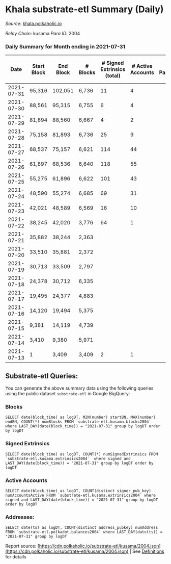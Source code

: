 # Khala substrate-etl Summary (Daily)

_Source_: [khala.polkaholic.io](https://khala.polkaholic.io)

*Relay Chain*: kusama
*Para ID*: 2004



### Daily Summary for Month ending in 2021-07-31


| Date | Start Block | End Block | # Blocks | # Signed Extrinsics (total) | # Active Accounts | # Passive | # New | # Addresses with Balances | # Events | # Transfers | # XCM Transfers In | # XCM Transfers Out |
| ---- | ----------- | --------- | -------- | --------------------------- | ----------------- | --------- | ----- | ------------------------- | -------- | ----------- | ------------------ | ------------------- |
| 2021-07-31 | 95,316 | 102,051 | 6,736  | 11 | 4 |  |  | 3,172 | 13,508 |   |   |   |
| 2021-07-30 | 88,561 | 95,315 | 6,755  | 6 | 4 |  |  |  | 13,530 |   |   |   |
| 2021-07-29 | 81,894 | 88,560 | 6,667  | 4 | 2 |  |  |  | 13,349 |   |   |   |
| 2021-07-28 | 75,158 | 81,893 | 6,736  | 25 | 9 |  |  |  | 13,529 |   |   |   |
| 2021-07-27 | 68,537 | 75,157 | 6,621  | 114 | 44 |  |  |  | 13,476 |   |   |   |
| 2021-07-26 | 61,897 | 68,536 | 6,640  | 118 | 55 |  |  |  | 13,523 |   |   |   |
| 2021-07-25 | 55,275 | 61,896 | 6,622  | 101 | 43 |  |  |  | 13,453 |   |   |   |
| 2021-07-24 | 48,590 | 55,274 | 6,685  | 69 | 31 |  |  |  | 13,517 |   |   |   |
| 2021-07-23 | 42,021 | 48,589 | 6,569  | 16 | 10 |  |  |  | 13,180 |   |   |   |
| 2021-07-22 | 38,245 | 42,020 | 3,776  | 64 | 1 |  |  |  | 23,006 | 6,051 ($2,043,804.61) |   |   |
| 2021-07-21 | 35,882 | 38,244 | 2,363  |  |  |  |  |  | 4,731 |   |   |   |
| 2021-07-20 | 33,510 | 35,881 | 2,372  |  |  |  |  |  | 4,745 |   |   |   |
| 2021-07-19 | 30,713 | 33,509 | 2,797  |  |  |  |  |  | 5,595 |   |   |   |
| 2021-07-18 | 24,378 | 30,712 | 6,335  |  |  |  |  |  | 12,677 |   |   |   |
| 2021-07-17 | 19,495 | 24,377 | 4,883  |  |  |  |  |  | 9,772 |   |   |   |
| 2021-07-16 | 14,120 | 19,494 | 5,375  |  |  |  |  |  | 10,756 |   |   |   |
| 2021-07-15 | 9,381 | 14,119 | 4,739  |  |  |  |  |  | 9,480 |   |   |   |
| 2021-07-14 | 3,410 | 9,380 | 5,971  |  |  |  |  |  | 11,949 |   |   |   |
| 2021-07-13 | 1 | 3,409 | 3,409  | 2 | 1 |  |  |  | 6,826 |   |   |   |

## Substrate-etl Queries:
You can generate the above summary data using the following queries using the public dataset `substrate-etl` in Google BigQuery:


### Blocks
```
SELECT date(block_time) as logDT, MIN(number) startBN, MAX(number) endBN, COUNT(*) numBlocks FROM `substrate-etl.kusama.blocks2004`  where LAST_DAY(date(block_time)) = "2021-07-31" group by logDT order by logDT
```


### Signed Extrinsics
```
SELECT date(block_time) as logDT, COUNT(*) numSignedExtrinsics FROM `substrate-etl.kusama.extrinsics2004`  where signed and LAST_DAY(date(block_time)) = "2021-07-31" group by logDT order by logDT
```


### Active Accounts
```
SELECT date(block_time) as logDT, COUNT(distinct signer_pub_key) numAccountsActive FROM `substrate-etl.kusama.extrinsics2004` where signed and LAST_DAY(date(block_time)) = "2021-07-31" group by logDT order by logDT
```


### Addresses:
```
SELECT date(ts) as logDT, COUNT(distinct address_pubkey) numAddress FROM `substrate-etl.polkadot.balances2004` where LAST_DAY(date(ts)) = "2021-07-31" group by logDT
```



Report source: [https://cdn.polkaholic.io/substrate-etl/kusama/2004.json](https://cdn.polkaholic.io/substrate-etl/kusama/2004.json) | See [Definitions](/DEFINITIONS.md) for details
